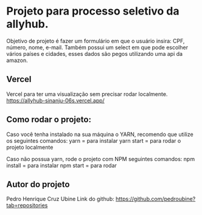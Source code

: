 # Projeto para processo seletivo da allyhub.

Objetivo de projeto é fazer um formulário em que o usuário insira: CPF, número, nome, e-mail.
Também possui um select em que pode escolher vários países e cidades, esses dados são pegos utilizando uma api da amazon.

## Vercel

Vercel para ter uma visualização sem precisar rodar localmente.
https://allyhub-sinanju-06s.vercel.app/

## Como rodar o projeto:

Caso você tenha instalado na sua máquina o YARN, recomendo que utilize os seguintes comandos:
yarn = para instalar
yarn start = para rodar o projeto localmente

Caso não possua yarn, rode o projeto com NPM
seguintes comandos:
npm install = para instalar
npm start = para rodar

## Autor do projeto

Pedro Henrique Cruz Ubine
Link do github: https://github.com/pedroubine?tab=repositories
